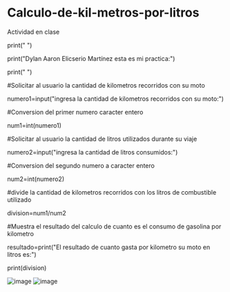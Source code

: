 # Calculo-de-kil-metros-por-litros
Actividad en clase


print(" ")

print("Dylan Aaron Elicserio Martínez esta es mi practica:")

print(" ")

#Solicitar al usuario la cantidad de kilometros recorridos con su moto

numero1=input("ingresa la cantidad de kilometros recorridos con su moto:")

#Conversion del primer numero caracter entero

num1=int(numero1)

#Solicitar al usuario la cantidad de litros utilizados durante su viaje

numero2=input("ingresa la cantidad de litros consumidos:")

#Conversion del segundo numero a caracter entero

num2=int(numero2)

#divide la cantidad de kilometros  recorridos con los litros de combustible utilizado

division=num1/num2

#Muestra el resultado del calculo de cuanto es el consumo de gasolina por kilometro

resultado=print("El resultado de cuanto gasta por kilometro su moto en litros es:")

print(division)

![image](https://github.com/user-attachments/assets/f99f6a62-c0df-4208-942c-c65cfd41931a)
![image](https://github.com/user-attachments/assets/a3032b05-c299-422d-b504-bc8b7d938be2)
